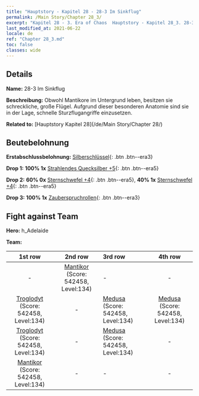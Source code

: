 ```yaml
---
title: "Hauptstory - Kapitel 28 - 28-3 Im Sinkflug"
permalink: /Main Story/Chapter 28_3/
excerpt: "Kapitel 28 - 3. Era of Chaos  Hauptstory - Kapitel 28_3. 28-3 Im Sinkflug"
last_modified_at: 2021-06-22
locale: de
ref: "Chapter 28_3.md"
toc: false
classes: wide
---
```


## Details

 **Name:** 28-3 Im Sinkflug

 **Beschreibung:** Obwohl Mantikore im Untergrund leben, besitzen sie schreckliche, große Flügel. Aufgrund dieser besonderen Anatomie sind sie in der Lage, schnelle Sturzflugangriffe einzusetzen.

 **Related to:** [Hauptstory Kapitel 28](/de/Main Story/Chapter 28/)

## Beutebelohnung

 **Erstabschlussbelohnung:** [Silberschlüssel](/ItemsDE/con_693/){: .btn .btn--era3}

 **Drop 1:** **100% 1x** [Strahlendes Quecksilber +5](/ItemsDE/mat_98/){: .btn .btn--era5}

 **Drop 2:** **60% 0x** [Sternschwefel +4](/ItemsDE/mat_92/){: .btn .btn--era5}, **40% 1x** [Sternschwefel +4](/ItemsDE/mat_92/){: .btn .btn--era5}

 **Drop 3:** **100% 1x** [Zauberspruchrollen](/ItemsDE/con_694/){: .btn .btn--era3}


## Fight against Team
 **Hero:** h_Adelaide

 **Team:**


  | 1st row | 2nd row | 3rd row | 4th row |
  |:----:|:----:|:----|:----:|
  | - | [Mantikor](/de/units/Manticore/) (Score: 542458, Level:134)  | - | - |
  | [Troglodyt](/de/units/Troglodyte/) (Score: 542458, Level:134)  | - | [Medusa](/de/units/Medusa/) (Score: 542458, Level:134)  | [Medusa](/de/units/Medusa/) (Score: 542458, Level:134)  |
  | [Troglodyt](/de/units/Troglodyte/) (Score: 542458, Level:134)  | - | [Medusa](/de/units/Medusa/) (Score: 542458, Level:134)  | - |
  | [Mantikor](/de/units/Manticore/) (Score: 542458, Level:134)  | - | - | - |


